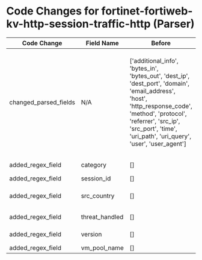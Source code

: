 # Code Changes for fortinet-fortiweb-kv-http-session-traffic-http (Parser)

| Code Change | Field Name | Before | After |
|-------------|------------|--------|-------|
| changed_parsed_fields | N/A | ['additional_info', 'bytes_in', 'bytes_out', 'dest_ip', 'dest_port', 'domain', 'email_address', 'host', 'http_response_code', 'method', 'protocol', 'referrer', 'src_ip', 'src_port', 'time', 'uri_path', 'uri_query', 'user', 'user_agent'] | ['additional_info', 'bytes_in', 'bytes_out', 'category', 'dest_ip', 'dest_port', 'domain', 'email_address', 'host', 'http_response_code', 'method', 'protocol', 'referrer', 'session_id', 'src_country', 'src_ip', 'src_port', 'threat_handled', 'time', 'uri_path', 'uri_query', 'user', 'user_agent', 'version', 'vm_pool_name'] |
| added_regex_field | category | [] | ['\Wtype=({category}[^"]+)\s'] |
| added_regex_field | session_id | [] | ['http_session_id="(none|({session_id}[^"]+))'] |
| added_regex_field | src_country | [] | ['\ssrccountry=\\?"?({src_country}[^=]+?)\\?"?\s+(\w+=|$)'] |
| added_regex_field | threat_handled | [] | ['false_positive_mitigation="(none|({threat_handled}[^"]+))"'] |
| added_regex_field | version | [] | ['http_version="({version}[^"]+)'] |
| added_regex_field | vm_pool_name | [] | ['server_pool_name="(none|({vm_pool_name}[^"]+))"'] |